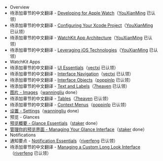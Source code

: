 - Overview  
 - 待添加章节的中文翻译 - [Developing for Apple Watch](overview/developing-for-apple-watch.md)（[YouXianMing](https://github.com/YouXianMing) 已认领）
 - 待添加章节的中文翻译 - [Configuring Your Xcode Project](overview/configuring-your-xcode-project.md)（[YouXianMing](https://github.com/YouXianMing) 已认领）
 - 待添加章节的中文翻译 - [WatchKit App Architecture](overview/watchkit-app-architecture.md)（[YouXianMing](https://github.com/YouXianMing) 已认领）
 - 待添加章节的中文翻译 - [Leveraging iOS Technologies](overview/leveraging-ios-technologies.md)（[YouXianMing](https://github.com/YouXianMing) 已认领）
- WatchKit Apps
 - 待添加章节的中文翻译 - [UI Essentials](watchkit-apps/ui-essentials.md)（[vectxi](https://github.com/vectxi) 已认领）
 - 待添加章节的中文翻译 - [Interface Navigation](watchkit-apps/interface-navigation.md)（[vectxi](https://github.com/vectxi) 已认领）
 - 待添加章节的中文翻译 - [Interface Objects](watchkit-apps/interface-objects.md)（[poppinlp](https://github.com/poppinlp) 已认领）
 - 待添加章节的中文翻译 - [Text and Labels](watchkit-apps/text-and-labels.md)（[7heaven](https://github.com/7heaven) 已认领）
 - [图片 - Images](watchkit-apps/images.md)（[wanningliu](https://github.com/wanningliu) done）
 - 待添加章节的中文翻译 - [Tables](watchkit-apps/tables.md)（[7heaven](https://github.com/7heaven) 已认领）
 - 待添加章节的中文翻译 - [Context Menus](watchkit-apps/context-menus.md)（[poppinlp](https://github.com/poppinlp) 已认领）
 - [设置 - Settings](watchkit-apps/settings.md)（[wanningliu](https://github.com/wanningliu) done）
- 预览 - Glances
 - [预览概要 - Glance Essentials](glances/glance-essentials.md)（[staker](https://github.com/staker) done）
 - [管理你的预览界面 - Managing Your Glance Interface](glances/managing-your-glance-interface.md)（[staker](https://github.com/staker) done）
- Notifications
 - 通知要点 - [Notification Essentials](notifications/notification-essentials.md)（[riverfeng](https://github.com/riverfeng) 已认领）
 - 待添加章节的中文翻译 - [Managing a Custom Long Look Interface](notifications/managing-a-custom-long-look-interface.md)（[riverfeng](https://github.com/riverfeng) 已认领）

